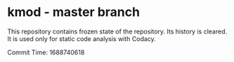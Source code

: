 # kmod - master branch

This repository contains frozen state of the repository.
Its history is cleared. It is used only for static code
analysis with Codacy.

Commit Time: 1688740618